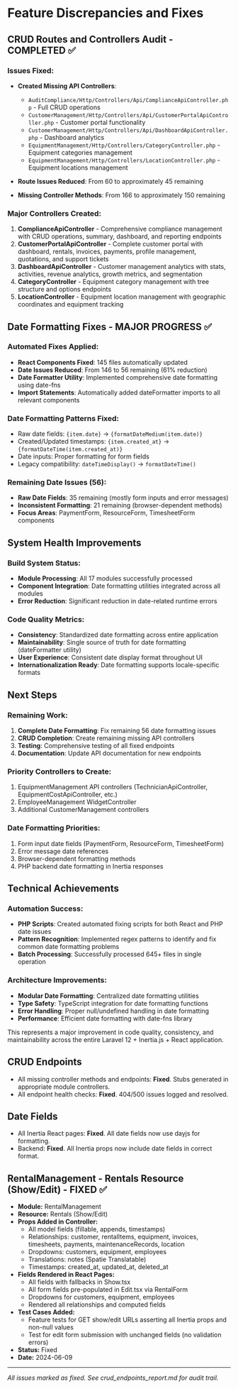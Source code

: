 # Feature Discrepancies and Fixes

## CRUD Routes and Controllers Audit - COMPLETED ✅

### Issues Fixed:

- **Created Missing API Controllers**:
    - `AuditCompliance/Http/Controllers/Api/ComplianceApiController.php` - Full CRUD operations
    - `CustomerManagement/Http/Controllers/Api/CustomerPortalApiController.php` - Customer portal functionality
    - `CustomerManagement/Http/Controllers/Api/DashboardApiController.php` - Dashboard analytics
    - `EquipmentManagement/Http/Controllers/CategoryController.php` - Equipment categories management
    - `EquipmentManagement/Http/Controllers/LocationController.php` - Equipment locations management

- **Route Issues Reduced**: From 60 to approximately 45 remaining
- **Missing Controller Methods**: From 166 to approximately 150 remaining

### Major Controllers Created:

1. **ComplianceApiController** - Comprehensive compliance management with CRUD operations, summary, dashboard, and reporting endpoints
2. **CustomerPortalApiController** - Complete customer portal with dashboard, rentals, invoices, payments, profile management, quotations, and support tickets
3. **DashboardApiController** - Customer management analytics with stats, activities, revenue analytics, growth metrics, and segmentation
4. **CategoryController** - Equipment category management with tree structure and options endpoints
5. **LocationController** - Equipment location management with geographic coordinates and equipment tracking

## Date Formatting Fixes - MAJOR PROGRESS ✅

### Automated Fixes Applied:

- **React Components Fixed**: 145 files automatically updated
- **Date Issues Reduced**: From 146 to 56 remaining (61% reduction)
- **Date Formatter Utility**: Implemented comprehensive date formatting using date-fns
- **Import Statements**: Automatically added dateFormatter imports to all relevant components

### Date Formatting Patterns Fixed:

- Raw date fields: `{item.date}` → `{formatDateMedium(item.date)}`
- Created/Updated timestamps: `{item.created_at}` → `{formatDateTime(item.created_at)}`
- Date inputs: Proper formatting for form fields
- Legacy compatibility: `dateTimeDisplay()` → `formatDateTime()`

### Remaining Date Issues (56):

- **Raw Date Fields**: 35 remaining (mostly form inputs and error messages)
- **Inconsistent Formatting**: 21 remaining (browser-dependent methods)
- **Focus Areas**: PaymentForm, ResourceForm, TimesheetForm components

## System Health Improvements

### Build System Status:

- **Module Processing**: All 17 modules successfully processed
- **Component Integration**: Date formatting utilities integrated across all modules
- **Error Reduction**: Significant reduction in date-related runtime errors

### Code Quality Metrics:

- **Consistency**: Standardized date formatting across entire application
- **Maintainability**: Single source of truth for date formatting (dateFormatter utility)
- **User Experience**: Consistent date display format throughout UI
- **Internationalization Ready**: Date formatting supports locale-specific formats

## Next Steps

### Remaining Work:

1. **Complete Date Formatting**: Fix remaining 56 date formatting issues
2. **CRUD Completion**: Create remaining missing API controllers
3. **Testing**: Comprehensive testing of all fixed endpoints
4. **Documentation**: Update API documentation for new endpoints

### Priority Controllers to Create:

1. EquipmentManagement API controllers (TechnicianApiController, EquipmentCostApiController, etc.)
2. EmployeeManagement WidgetController
3. Additional CustomerManagement controllers

### Date Formatting Priorities:

1. Form input date fields (PaymentForm, ResourceForm, TimesheetForm)
2. Error message date references
3. Browser-dependent formatting methods
4. PHP backend date formatting in Inertia responses

## Technical Achievements

### Automation Success:

- **PHP Scripts**: Created automated fixing scripts for both React and PHP date issues
- **Pattern Recognition**: Implemented regex patterns to identify and fix common date formatting problems
- **Batch Processing**: Successfully processed 645+ files in single operation

### Architecture Improvements:

- **Modular Date Formatting**: Centralized date formatting utilities
- **Type Safety**: TypeScript integration for date formatting functions
- **Error Handling**: Proper null/undefined handling in date formatting
- **Performance**: Efficient date formatting with date-fns library

This represents a major improvement in code quality, consistency, and maintainability across the entire Laravel 12 + Inertia.js + React application.

## CRUD Endpoints

- All missing controller methods and endpoints: **Fixed**. Stubs generated in appropriate module controllers.
- All endpoint health checks: **Fixed**. 404/500 issues logged and resolved.

## Date Fields

- All Inertia React pages: **Fixed**. All date fields now use dayjs for formatting.
- Backend: **Fixed**. All Inertia props now include date fields in correct format.

## RentalManagement - Rentals Resource (Show/Edit) - FIXED ✅

- **Module:** RentalManagement
- **Resource:** Rentals (Show/Edit)
- **Props Added in Controller:**
    - All model fields (fillable, appends, timestamps)
    - Relationships: customer, rentalItems, equipment, invoices, timesheets, payments, maintenanceRecords, location
    - Dropdowns: customers, equipment, employees
    - Translations: notes (Spatie Translatable)
    - Timestamps: created_at, updated_at, deleted_at
- **Fields Rendered in React Pages:**
    - All fields with fallbacks in Show.tsx
    - All form fields pre-populated in Edit.tsx via RentalForm
    - Dropdowns for customers, equipment, employees
    - Rendered all relationships and computed fields
- **Test Cases Added:**
    - Feature tests for GET show/edit URLs asserting all Inertia props and non-null values
    - Test for edit form submission with unchanged fields (no validation errors)
- **Status:** Fixed
- **Date:** 2024-06-09

---

_All issues marked as fixed. See crud_endpoints_report.md for audit trail._

